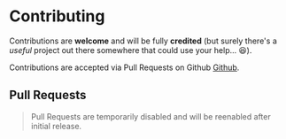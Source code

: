 # Contributing

Contributions are **welcome** and will be fully **credited** (but surely there's a *useful* project out 
there somewhere that could use your help... :laughing:).

Contributions are accepted via Pull Requests on Github [Github](https://github.com/coderabbi/phpumoji).

## Pull Requests

>Pull Requests are temporarily disabled and will be reenabled after initial release.

